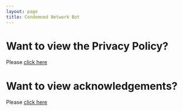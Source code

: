 ```yaml
---
layout: page
title: Condemned Network Bot
---
```


# Want to view the Privacy Policy?
Please [click here](./privacy.md)

# Want to view acknowledgements?
Please [click here](./acknowledgements.md)